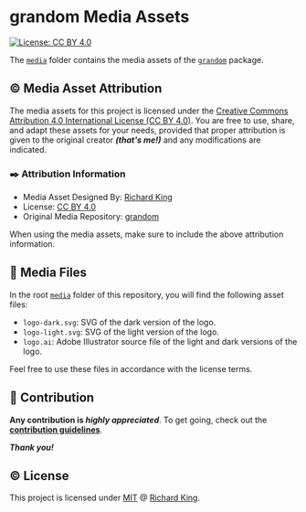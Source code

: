 # grandom Media Assets

[![License: CC BY 4.0][url-cc-badge]][url-cc-license]

The [`media`][url-folder] folder contains the media assets of the [`grandom`][url-package] package.

## ©️ Media Asset Attribution

The media assets for this project is licensed under the [Creative Commons Attribution 4.0 International License (CC BY 4.0)][url-cc-license]. You are free to use, share, and adapt these assets for your needs, provided that proper attribution is given to the original creator ***(that's me!)*** and any modifications are indicated.

### ✒️ Attribution Information

- Media Asset Designed By: [Richard King][url-author]
- License: [CC BY 4.0][url-cc-license]
- Original Media Repository: [grandom][url-package]

When using the media assets, make sure to include the above attribution information.

## 📁 Media Files

In the root [`media`][url-folder] folder of this repository, you will find the following asset files:

- `logo-dark.svg`: SVG of the dark version of the logo.
- `logo-light.svg`: SVG of the light version of the logo.
- `logo.ai`: Adobe Illustrator source file of the light and dark versions of the logo.

Feel free to use these files in accordance with the license terms.

## 🍻 Contribution

**Any contribution is ***highly appreciated*****. To get going, check out the [**contribution guidelines**][url-contrib-doc].

***Thank you!***

## ©️ License

This project is licensed under [MIT][url-license-doc] @ [Richard King][url-author].

<!--- References =============================================================================== -->

<!--- URLs -->
[url-cc-badge]: https://img.shields.io/badge/License-CC_BY_4.0-brightgreen.svg
[url-cc-license]: https://creativecommons.org/licenses/by/4.0/
[url-contrib-doc]: https://github.com/grandom-library/grandom-js/blob/main/.github/CONTRIBUTING.md
[url-license-doc]: https://github.com/grandom-library/grandom-js/blob/main/LICENSE
[url-package]: https://github.com/grandom-library/grandom-js/tree/main/packages/library
[url-folder]: https://github.com/grandom-library/grandom-js/tree/main/packages/library/media
[url-author]: https://richrdkng.com
